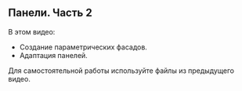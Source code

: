 ## Панели. Часть 2

В этом видео:

- Создание параметрических фасадов.
- Адаптация панелей.

Для самостоятельной работы используйте файлы из предыдущего видео.

[](https://player.softculture.cc/embed/MRM/MRM_8.16.03_L2-2_Panels)
